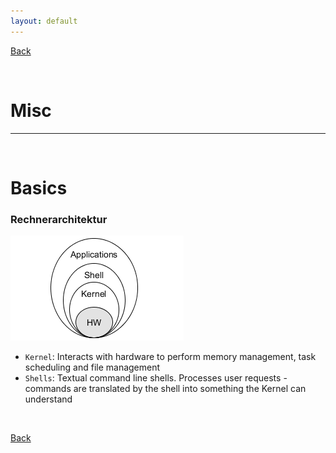 ```yaml
---
layout: default
---
```


[Back](../)

&nbsp;

# Misc
---

&nbsp;

# Basics

### Rechnerarchitektur
![01](../assets/pics/architecture.png)  

- `Kernel`: Interacts with hardware to perform memory management, task scheduling and file management  
- `Shells`: Textual command line shells. Processes user requests - commands are translated by the shell into something the Kernel can understand

&nbsp;

[Back](../)
